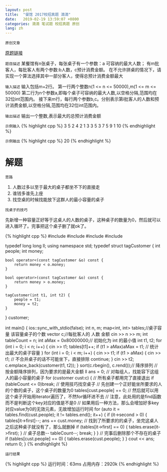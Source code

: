 ```yaml
---
layout: post
title:  "餐馆 2017校招真题 滴滴"
date:   2019-02-19 13:59:07 +0800
categories: 滴滴 笔试题 校招真题 原创
lang: zh
---
```


<!--引用数学表达式js脚本-->
<script type="text/javascript" src="https://cdn.mathjax.org/mathjax/latest/MathJax.js?config=TeX-MML-AM_CHTML"></script>

`原创文章`

[原题链接](https://www.nowcoder.com/practice/d2cced737eb54a3aa550f53bb3cc19d0)

`题目描述`
某餐馆有n张桌子，每张桌子有一个参数：a 可容纳的最大人数； 有m批客人，每批客人有两个参数:b人数，c预计消费金额。 在不允许拼桌的情况下，请实现一个算法选择其中一部分客人，使得总预计消费金额最大

`输入描述`
输入包括m+2行。 第一行两个整数n(1 <= n <= 50000),m(1 <= m <= 50000) 第二行为n个参数a,即每个桌子可容纳的最大人数,以空格分隔,范围均在32位int范围内。 接下来m行，每行两个参数b,c。分别表示第i批客人的人数和预计消费金额,以空格分隔,范围均在32位int范围内。

`输出描述`
输出一个整数,表示最大的总预计消费金额

`示例输入`
{% highlight cpp %}
3 5
2 4 2
1 3
3 5
3 7
5 9
1 10
{% endhighlight %}

`示例输出`
{% highlight cpp %}
20
{% endhighlight %}

解题
=

`思路`

1. 人数过多以至于最大的桌子都坐不下的直接走
2. 谁钱多谁先上座
3. 找空桌的时候找能放下这群人的最小容量的桌子

`找桌子的技巧`

先新增一种容量正好等于这桌人的人数的桌子，这种桌子的数量为0，然后就可以进入循环了。完事把这个桌子删了就ok了。

{% highlight cpp %}
#include<iostream>
#include<map>
#include<vector>
#include<algorithm>

typedef long long ll;
using namespace std;
typedef struct tagCustomer {
    int people;
    int money;

    bool operator<(const tagCustomer &o) const {
        return money < o.money;
    }

    bool operator>(const tagCustomer &o) const {
        return money > o.money;
    }

    tagCustomer(int t1, int t2) {
        people = t1;
        money = t2;
    }
} customer;

int main() {
    ios::sync_with_stdio(false);
    int n, m;
    map<int, int> tables;//桌子容量 该容量桌子的个数
    vector<customer> c;//每批客人的 人数 金额
    cin >> n >> m;
    int tableCount = n;
    int aMax = 0x80000000;// 初始化为 int 的最小值
    int t1, t2;
    for (int i = 0; i < n; i++) {
        cin >> t1;
        tables[t1]++;
        if (t1 > aMax)aMax = t1;
        // 统计出最大的桌子容量
    }
    for (int i = 0; i < m; i++) {
        cin >> t1;
        if (t1 > aMax) {
            cin >> t1;
            // 不合并桌子的话不可能坐下，直接排除
            continue;
        }
        cin >> t2;
        c.emplace_back(customer(t1, t2));
    }
    sort(c.rbegin(), c.rend());// 降序排列
    // 按金额降序排列，因为要求的是最大金额
    ll ans = 0;
    // 对每组人，找能容下这组人的最小容量的桌子
    for (customer cust:c) {
        // 所有桌子都用完了直接退出
        if (tableCount <= 0)break;
        // 使用技巧找空桌子
        // 先创建一个正好能坐所要求的人的个数的桌子，这个桌子的数量为0
        tables[cust.people] += 0;
        // 然后就可以用这个桌子开始用iterator遍历了，不然for循环进不去
        // 注意，此处用的是find函数而不是判断这个key对应的值是不是0
        // 如果用后一种方法，那么会增加好多key对应value为0的无效元素，无故增加运行时间
        for (auto it = tables.find(cust.people); it != tables.end(); it++) {
            if (it->second > 0) {
                tables[it->first]--;
                ans += cust.money;
                // 找到了所要求的的桌子，坐完这桌人之后这种桌子就没有了，那么就删掉
                if (tables[it->first] == 0) {
                    tables.erase(it->first);
                }
                // 桌子总数--
                tableCount--;
                break;
            }
        }
        // 完事后删除那个不存在的桌子
        if (tables[cust.people] == 0) {
            tables.erase(cust.people);
        }
    }
    cout << ans;
    return 0;
}
{% endhighlight %}

`运行结果`

{% highlight cpp %}
运行时间：63ms
占用内存：2920k
{% endhighlight %}


